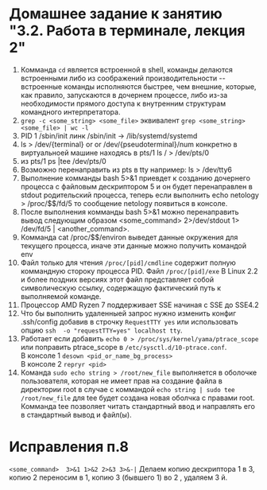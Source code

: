 # Домашнее задание к занятию "3.2. Работа в терминале, лекция 2"

1. Комманда `cd` является встроенной в shell, команды делаются встроенными либо из соображений производительности -- встроенные команды исполняются быстрее, чем внешние, которые, как правило, запускаются в дочернем процессе, либо из-за необходимости прямого доступа к внутренним структурам командного интерпретатора.
2. `grep -c <some_string> <some_file>` эквивалент `grep <some_string> <some_file> | wc -l`
3. PID 1  /sbin/init         линк  /sbin/init -> /lib/systemd/systemd
4. ls > /dev/{terminal} or  or /dev/{pseudoterminal}/num конкретно в виртуальноей машине находясь в pts/1   ls / > /dev/pts/0 
5. из pts/1     ps |tee  /dev/pts/0  
6. Возможно перенаправить из pts в tty например: ls > /dev/tty6
7. Выполнение комманды bash 5>&1 приевдет к созданию дочернего процесса с файловым дескриптором 5 и он будет перенаправлен в stdout родительский процесса, теперь если выполнить echo netology > /proc/$$/fd/5 то сообщение netology появиться в консоле.
8. После выполнения комманды bash 5>&1 можно перенаправить вывод следующим образом <some_command> 2>/dev/stdout 1> /dev/fd/5 | <another_command>.
9. Комманда cat /proc/$$/environ выведет данные окружения для текущего процесса, иначе эти данные можно получить командой env
10. Файл только для чтения `/proc/[pid]/cmdline` содержит полную коммандную стороку процесса PID.
Файл `/proc/[pid]/exe` В Linux 2.2 и более поздних версиях этот файл представляет собой символическую ссылку, содержащую фактический путь к выполняемой команде.     
11. Процессор AMD Ryzen 7 поддерживает SSE  начиная с SSE до SSE4.2
12. Что бы выполнить удаленныей запрос нужно изменить конфиг .ssh/config
    добавив в строчку `RequestTTY yes` или использовать опцию 
    `ssh  -o "requestTTY=yes" localhost tty`. 
13. Работает если добавить `echo 0 > /proc/sys/kernel/yama/ptrace_scope`
или поправить ptrace_scope в `/etc/sysctl.d/10-ptrace.conf`.<br>
В консоле 1 `desown <pid_or_name_bg_process>`<br>
В консоле 2 `repryr <pid>`
14. Команда  `sudo echo string > /root/new_file` выполняется в оболочке пользователя, которая не имеет прав на создание файла в директории root
в случае с коммандой `echo string | sudo tee /root/new_file` для tee будет создана новая оболчка с правами root.
Комманда tee позволяет читать стандартный ввод и направлять его в стандартный вывод и файл(ы).


# Исправления п.8

`<some_command>  3>&1 1>&2 2>&3 3>&-|`
Делаем копию дескриптора  1 в 3, копию 2 переносим в 1, копию 3 (бывшего 1) во 2 , удаляем 3 й.

